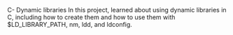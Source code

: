 C- Dynamic libraries
In this project, learned about using dynamic libraries in C, including how to create them and how to use them with $LD_LIBRARY_PATH, nm, ldd, and ldconfig.
